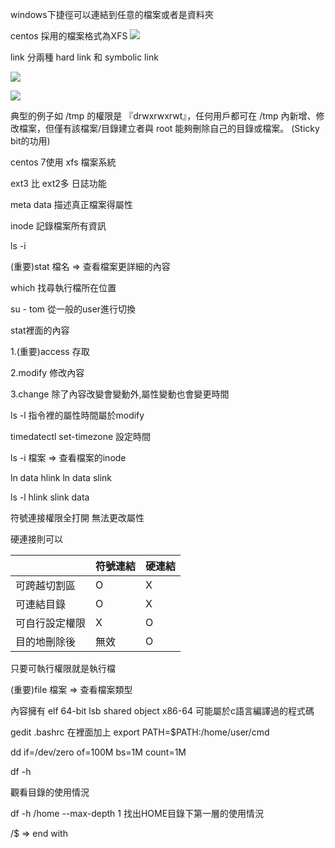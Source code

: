 
windows下捷徑可以連結到任意的檔案或者是資料夾

centos 採用的檔案格式為XFS
![](https://i.imgur.com/G0haRoK.png)

link 分兩種 hard link 和 symbolic link

![](https://i.imgur.com/PMIn5B8.jpg)

![](https://i.imgur.com/aYc8Pe9.jpg)

典型的例子如 /tmp 的權限是 『drwxrwxrwt』，任何用戶都可在 /tmp 內新增、修改檔案，但僅有該檔案/目錄建立者與 root 能夠刪除自己的目錄或檔案。  (Sticky bit的功用)

centos 7使用 xfs 檔案系統

ext3 比 ext2多 日誌功能

meta data 描述真正檔案得屬性

inode 記錄檔案所有資訊

ls -i

(重要)stat 檔名 => 查看檔案更詳細的內容

which 找尋執行檔所在位置

su - tom 從一般的user進行切換

stat裡面的內容

 1.(重要)access 存取

 2.modify 修改內容

 3.change 除了內容改變會變動外,屬性變動也會變更時間

ls -l 指令裡的屬性時間屬於modify

timedatectl set-timezone 設定時間

ls -i 檔案 => 查看檔案的inode

ln data hlink    ln data slink

ls -l hlink slink data

 符號連接權限全打開 無法更改屬性

 硬連接則可以
 
 

|  | 符號連結 | 硬連結 |
| -------- | -------- | -------- |
| 可跨越切割區    |  O  | X     |
| 可連結目錄    |  O  | X     |
| 可自行設定權限    |  X  | O     |
| 目的地刪除後    |  無效  | O     |


只要可執行權限就是執行檔

(重要)file 檔案 => 查看檔案類型

 內容擁有 elf 64-bit lsb shared object x86-64 可能屬於c語言編譯過的程式碼

gedit .bashrc 在裡面加上 export PATH=$PATH:/home/user/cmd

dd if=/dev/zero of=100M bs=1M count=1M

df -h

觀看目錄的使用情況

df -h /home --max-depth 1 找出HOME目錄下第一層的使用情況

/$ => end with

